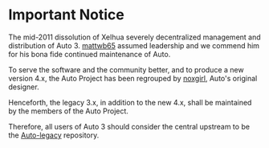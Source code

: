 Important Notice
================

The mid-2011 dissolution of Xelhua severely decentralized management and
distribution of Auto 3. [mattwb65](https://github.com/mattwb65) assumed leadership
and we commend him for his bona fide continued maintenance of Auto.

To serve the software and the community better, and to produce a new version 4.x,
the Auto Project has been regrouped by [noxgirl](https://github.com/noxgirl),
Auto's original designer.

Henceforth, the legacy 3.x, in addition to the new 4.x, shall be maintained
by the members of the Auto Project.

Therefore, all users of Auto 3 should consider the central upstream to be the
[Auto-legacy](https://github.com/Auto/Auto-legacy) repository.

